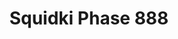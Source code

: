 ---
slug: squidki-phase-888
title: Squidki Phase 888
description: "Squidki Phase 888 is an exciting online game. Play for free directly in your browser!"
icon: /images/new_mods/Sprunki Phase 888.png
url: https://wowtbc.net/sprunkin/sprunki-phase888/index.html
previewImage: /images/new_mods/Sprunki Phase 888.png
type: new mods

# SEO配置
seo:
  title: "Squidki Phase 888 - Play Free Online Game | Fun Browser Games"
  description: "Squidki Phase 888 - Play this fun online game for free in your browser. No download required!"
  ogImage: "/images/new_mods/Sprunki Phase 888.png"
  keywords: "squidki-phase-888, online game, browser game, free game, new mods game, play online"

videoUrls:
  - https://www.youtube.com/embed/example1
  - https://www.youtube.com/embed/example2

whyPlay:
  title: "Why Play Squidki Phase 888?"
  items:
    - "Immersive Gameplay: Squidki Phase 888 offers an engaging and immersive gaming experience that will keep you entertained for hours"
    - "Challenging Levels: Test your skills with increasingly difficult challenges and obstacles"
    - "Beautiful Graphics: Enjoy stunning visuals and smooth animations that bring the game world to life"
    - "Regular Updates: New content and features are added regularly to keep the game fresh and exciting"
    - "Free to Play: Experience all the fun without spending a penny"
    - "Community Features: Connect with other players, share strategies, and compete for high scores"
    - "Cross-Platform: Play on any device with a web browser, no downloads required"

features:
  title: "Key Features of Squidki Phase 888"
  image: "/images/new_mods/Sprunki Phase 888.png"
  items:
    - "Intuitive Controls: Easy to learn controls make Squidki Phase 888 accessible for players of all skill levels"
    - "Multiple Game Modes: Enjoy various gameplay options that provide different challenges and experiences"
    - "Character Customization: Personalize your gaming experience with unique characters and items"
    - "Achievement System: Complete special tasks to earn rewards and recognition"
    - "Leaderboards: Compete with players worldwide and see who can achieve the highest scores"

characteristics:
  title: "Game Characteristics"
  image: "/images/new_mods/Sprunki Phase 888.png"
  items:
    - "Genre: New mods game with elements of strategy and skill"
    - "Difficulty: Suitable for both casual gamers and those seeking a challenge"
    - "Play Time: Quick sessions or extended gameplay, depending on your preference"
    - "Art Style: Vibrant and engaging visuals that enhance the gaming experience"
    - "Sound Design: Immersive audio that complements the gameplay perfectly"

info: "Squidki Phase 888 is an exciting online game that offers players a unique and engaging gaming experience. With its intuitive controls, stunning visuals, and challenging gameplay, Squidki Phase 888 provides hours of entertainment for players of all ages and skill levels. Whether you're looking for a quick gaming session during a break or an extended play session, Squidki Phase 888 delivers an immersive experience that will keep you coming back for more. The game features multiple levels of increasing difficulty, ensuring that players are constantly challenged as they progress. With regular updates adding new content and features, Squidki Phase 888 remains fresh and exciting, providing endless entertainment options for its growing community of players."

howToPlayIntro: "Welcome to Squidki Phase 888! This guide will walk you through the basics and help you master the game. Whether you're a beginner or looking to improve your skills, these tips and instructions will enhance your gaming experience."

howToPlaySteps:
  - title: "Getting Started"
    description: "Begin your Squidki Phase 888 adventure by familiarizing yourself with the controls. Use your keyboard or mouse to navigate through the game interface. The tutorial will guide you through the basic mechanics and help you understand the objectives."
  - title: "Understanding the Objectives"
    description: "In Squidki Phase 888, your main goal is to progress through levels by completing specific objectives. Each level presents unique challenges that require different strategies and approaches."
  - title: "Mastering the Controls"
    description: "Practice using the controls to improve your precision and reaction time. Squidki Phase 888 requires quick reflexes and strategic thinking to overcome obstacles and defeat opponents."
  - title: "Utilizing Power-ups"
    description: "Collect power-ups throughout the game to enhance your abilities and overcome difficult challenges. Each power-up offers unique advantages that can be crucial for success."
  - title: "Developing Strategies"
    description: "As you progress in Squidki Phase 888, develop effective strategies for different scenarios. Analyze patterns, anticipate challenges, and adapt your approach to maximize your performance."

faq:
  title: "Frequently Asked Questions about Squidki Phase 888"
  items:
    - question: "Is Squidki Phase 888 free to play?"
      answer: "Yes, Squidki Phase 888 is completely free to play directly in your web browser. No downloads or purchases are required to enjoy the full game experience."
    - question: "Can I play Squidki Phase 888 on mobile devices?"
      answer: "Yes, Squidki Phase 888 is optimized for both desktop and mobile play. You can enjoy the game on any device with a web browser and internet connection."
    - question: "Are there any in-game purchases?"
      answer: "While Squidki Phase 888 is free to play, there may be optional in-game purchases available for cosmetic items or additional features that don't affect core gameplay."
    - question: "How often is Squidki Phase 888 updated?"
      answer: "The developers regularly update Squidki Phase 888 with new content, features, and improvements based on player feedback and game performance."
    - question: "Can I play Squidki Phase 888 offline?"
      answer: "Currently, Squidki Phase 888 requires an internet connection to play as it's a browser-based online game."
    - question: "Is Squidki Phase 888 suitable for children?"
      answer: "Yes, Squidki Phase 888 is designed to be family-friendly and suitable for players of all ages."
    - question: "How do I report bugs or issues?"
      answer: "If you encounter any problems while playing Squidki Phase 888, you can report them through the game's support page or contact the developers directly through their website."
    - question: "Still Have Questions?"
      answer: "If you have additional questions about Squidki Phase 888 that aren't covered in this FAQ, please visit our support center or contact our customer service team for assistance."
---